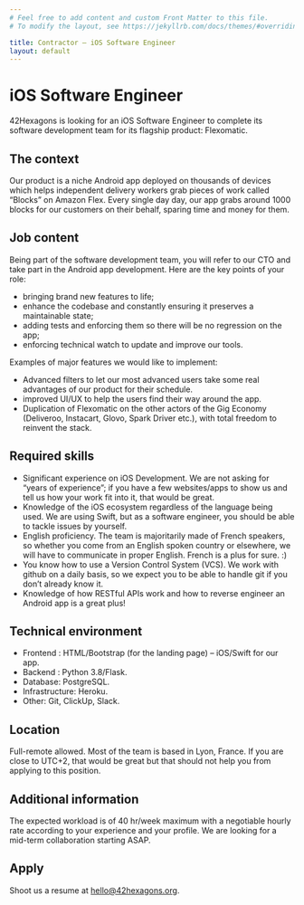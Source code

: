 ```yaml
---
# Feel free to add content and custom Front Matter to this file.
# To modify the layout, see https://jekyllrb.com/docs/themes/#overriding-theme-defaults

title: Contractor – iOS Software Engineer
layout: default
---
```


# iOS Software Engineer

42Hexagons is looking for an iOS Software Engineer to complete its software development team for its flagship product: Flexomatic.

## The context

Our product is a niche Android app deployed on thousands of devices which helps independent delivery workers grab pieces of work called “Blocks” on Amazon Flex. Every single day day, our app grabs around 1000 blocks for our customers on their behalf, sparing time and money for them.

## Job content

Being part of the software development team, you will refer to our CTO and take part in the Android app development. Here are the key points of your role:

- bringing brand new features to life;
- enhance the codebase and constantly ensuring it preserves a maintainable state;
- adding tests and enforcing them so there will be no regression on the app;
- enforcing technical watch to update and improve our tools.

Examples of major features we would like to implement:

- Advanced filters to let our most advanced users take some real advantages of our product for their schedule.
- improved UI/UX to help the users find their way around the app.
- Duplication of Flexomatic on the other actors of the Gig Economy (Deliveroo, Instacart, Glovo, Spark Driver etc.), with total freedom to reinvent the stack.


## Required skills

- Significant experience on iOS Development. We are not asking for “years of experience”; if you have a few websites/apps to show us and tell us how your work fit into it, that would be great.
- Knowledge of the iOS ecosystem regardless of the language being used. We are using Swift, but as a software engineer, you should be able to tackle issues by yourself.
- English proficiency. The team is majoritarily made of French speakers, so whether you come from an English spoken country or elsewhere, we will have to communicate in proper English. French is a plus for sure. :)
- You know how to use a Version Control System (VCS). We work with github on a daily basis, so we expect you to be able to handle git if you don’t already know it.
- Knowledge of how RESTful APIs work and how to reverse engineer an Android app is a great plus!

## Technical environment

- Frontend : HTML/Bootstrap (for the landing page) – iOS/Swift for our app.
- Backend : Python 3.8/Flask.
- Database: PostgreSQL.
- Infrastructure: Heroku.
- Other: Git, ClickUp, Slack.

## Location

Full-remote allowed. Most of the team is based in Lyon, France. If you are close to UTC+2, that would be great but that should not help you from applying to this position.

## Additional information

The expected workload is of 40 hr/week maximum with a negotiable hourly rate according to your experience and your profile. We are looking for a mid-term collaboration starting ASAP.

## Apply

Shoot us a resume at hello@42hexagons.org.
